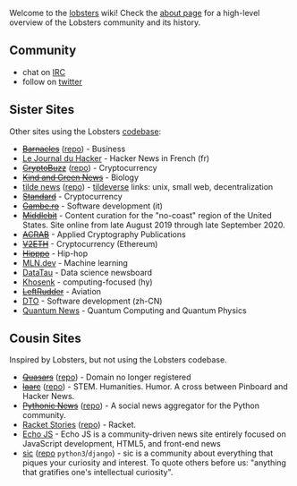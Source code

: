 Welcome to the [lobsters](https://lobste.rs/) wiki! Check the [about page](https://lobste.rs/about) for a high-level overview of the Lobsters community and its history.

## Community

* chat on [IRC](IRC)
* follow on [twitter](https://twitter.com/lobsters)

## Sister Sites

Other sites using the Lobsters [codebase](https://github.com/lobsters/lobsters):

* <s>[Barnacles](https://www.barnacl.es)</s> ([repo](https://github.com/pushcx/barnacl.es)) - Business
* [Le Journal du Hacker](https://www.journalduhacker.net/) - Hacker News in French (fr)
* <s>[CryptoBuzz](https://cryptobuzz.io/)</s> ([repo](https://github.com/lukehamilton/cryptobuzz)) - Cryptocurrency
* <s>[Kind and Green News](http://news.kindandgreenworld.com/)</s> - Biology
* [tilde news](https://tilde.news/) ([repo](https://tildegit.org/tildeverse/tilde.news)) - [tildeverse](https://tildeverse.org) links: unix, small web, decentralization
* <s>[Standard](https://std.bz/)</s> - Cryptocurrency
* <s>[Gambe.ro](https://gambe.ro)</s> - Software development (it)
* <s>[Middlebit](https://middlebit.com/)</s> - Content curation for the "no-coast" region of the United States. Site online from late August 2019 through late September 2020.
* <s>[ACRAB](https://acrab.isi.jhu.edu/)</s> - Applied Cryptography Publications
* <s>[V2ETH](https://v2eth.com)</s> - Cryptocurrency (Ethereum)
* <s>[Hipppo](https://hipppo.fm)</s> - Hip-hop
* [MLN.dev](https://mln.dev/) - Machine learning
* [DataTau](https://datatau.net/) - Data science newsboard
* [Khosenk](https://խօսենք.ցանցառներ.հայ/) - computing-focused (hy)
* <s>[LeftRudder](https://leftrudder.net/)</s> - Aviation
* [DTO](https://dto.pipecraft.net/) - Software development (zh-CN)
* [Quantum News](https://news.aqora.io) - Quantum Computing and Quantum Physics

## Cousin Sites

Inspired by Lobsters, but not using the Lobsters codebase.

* <s>[Quasars](https://quasa.rs)</s> ([repo](https://github.com/kineticdial/quasars)) - Domain no longer registered
* <s>[laarc](https://www.laarc.io/)</s> ([repo](https://github.com/laarc/laarc)) - STEM. Humanities. Humor. A cross between Pinboard and Hacker News.
* <s>[Pythonic News](https://news.python.sc/)</s> ([repo](https://github.com/sebst/pythonic-news)) - A social news aggregator for the Python community.
* [Racket Stories](https://racket-stories.com/) ([repo](https://github.com/soegaard/racket-stories)) - Racket.
* [Echo JS](https://www.echojs.com/) - Echo JS is a community-driven news site entirely focused on JavaScript development, HTML5, and front-end news
* [sic](https://sic.pm/) ([repo](https://github.com/epilys/sic) `python3`/`django`) - sic is a community about everything that piques your curiosity and interest. To quote others before us: "anything that gratifies one's intellectual curiosity".